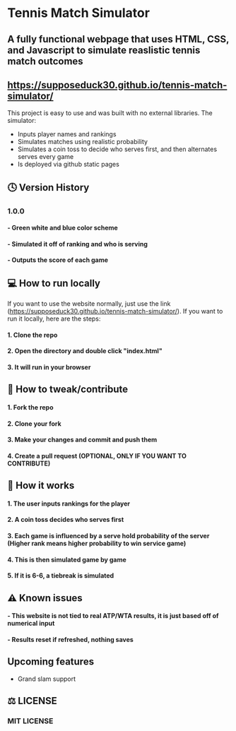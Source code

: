 # Tennis Match Simulator 
## A fully functional webpage that uses HTML, CSS, and Javascript to simulate reaslistic tennis match outcomes
## https://supposeduck30.github.io/tennis-match-simulator/
This project is easy to use and was built with no external libraries. The simulator:
- Inputs player names and rankings
- Simulates matches using realistic probability
- Simulates a coin toss to decide who serves first, and then alternates serves every game
- Is deployed via github static pages

## 🕓 Version History 
### 1.0.0
#### - Green white and blue color scheme
#### - Simulated it off of ranking and who is serving
#### - Outputs the score of each game

## 💻 How to run locally
If you want to use the website normally, just use the link (https://supposeduck30.github.io/tennis-match-simulator/). If you want to run it locally, here are the steps:

#### 1. Clone the repo

#### 2. Open the directory and double click "index.html"

#### 3. It will run in your browser

## 🔧 How to tweak/contribute

#### 1. Fork the repo

#### 2. Clone your fork

#### 3. Make your changes and commit and push them

#### 4. Create a pull request (OPTIONAL, ONLY IF YOU WANT TO CONTRIBUTE)

## 🧠 How it works 

#### 1. The user inputs rankings for the player

#### 2. A coin toss decides who serves first

#### 3. Each game is influenced by a serve hold probability of the server (Higher rank means higher probability to win service game)

#### 4. This is then simulated game by game

#### 5. If it is 6-6, a tiebreak is simulated

## ⚠️ Known issues 
#### - This website is not tied to real ATP/WTA results, it is just based off of numerical input

#### - Results reset if refreshed, nothing saves

## Upcoming features 
- Grand slam support

## ⚖️ LICENSE
### MIT LICENSE
